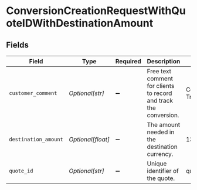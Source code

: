 # ConversionCreationRequestWithQuoteIDWithDestinationAmount


## Fields

| Field                                                             | Type                                                              | Required                                                          | Description                                                       | Example                                                           |
| ----------------------------------------------------------------- | ----------------------------------------------------------------- | ----------------------------------------------------------------- | ----------------------------------------------------------------- | ----------------------------------------------------------------- |
| `customer_comment`                                                | *Optional[str]*                                                   | :heavy_minus_sign:                                                | Free text comment for clients to record and track the conversion. | Converting SGD to INR during Travel.                              |
| `destination_amount`                                              | *Optional[float]*                                                 | :heavy_minus_sign:                                                | The amount needed in the destination currency.                    | 13.42                                                             |
| `quote_id`                                                        | *Optional[str]*                                                   | :heavy_minus_sign:                                                | Unique identifier of the quote.                                   | quote_1234567890abcdefABCDEF                                      |
